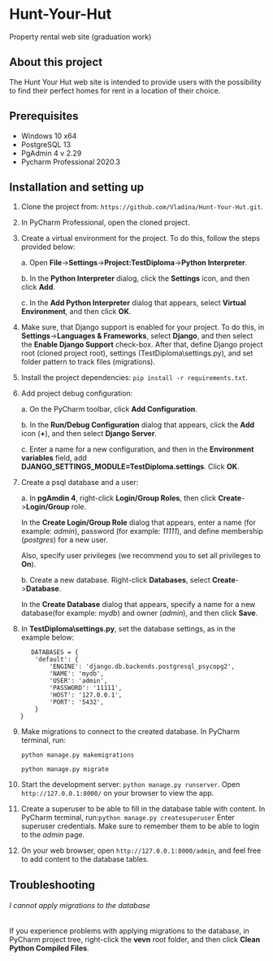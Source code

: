 # Hunt-Your-Hut
Property rental web site (graduation work)

## About this project
The Hunt Your Hut web site is intended to provide users with the possibility to find their perfect homes for rent in a location of their choice.


## Prerequisites

* Windows 10 x64
* PostgreSQL 13
* PgAdmin 4 v 2.29
* Pycharm Professional 2020.3

## Installation and setting up
1. Clone the project from: `https://github.com/Vladina/Hunt-Your-Hut.git`.
2. In PyCharm Professional, open the cloned project.
3. Create a virtual environment for the project. To do this, follow the steps provided below:
   
   a. Open **File**->**Settings**->**Project:TestDiploma**->**Python Interpreter**.
   
   b. In the **Python Interpreter** dialog, click the **Settings** icon, and then click **Add**.
   
   c. In the **Add Python Interpreter** dialog that appears, select **Virtual Environment**, and then click **OK**.
4. Make sure, that Django support is enabled for your project. To do this, in **Settings**->**Languages & Frameworks**, select **Django**, and then select the **Enable Django Support** check-box.
   After that, define Django project root (cloned project root), settings (TestDiploma\settings.py), and set folder pattern to track files (migrations).
   
5. Install the project dependencies: `pip install -r requirements.txt`.
6. Add project debug configuration:
   
   a. On the PyCharm toolbar, click **Add Configuration**.
   
   b. In the **Run/Debug Configuration** dialog that appears, click the **Add** icon (**+**), and then select **Django Server**.
   
   c. Enter a name for a new configuration, and then in the **Environment variables** field, add **DJANGO_SETTINGS_MODULE=TestDiploma.settings**. Click **OK**.
   
7. Create a psql database and a user:
   
   a. In **pgAmdin 4**, right-click **Login/Group Roles**, then click **Create**->**Login/Group** role.
   
   In the **Create Login/Group Role** dialog that appears, enter a name (for example: _admin_), password (for example: _11111_), and define membership (_postgres_) for a new user.
   
   Also, specify user privileges (we recommend you to set all privileges to **On**).
   
   b. Create a new database. Right-click **Databases**, select **Create**->**Database**. 
   
   In the **Create Database** dialog that appears, specify a name for a new database(for example: _mydb_) and owner (_admin_), and then click **Save**.

    
8. In **TestDiploma\settings.py**, set the database settings, as in the example below:
```
      DATABASES = {
       'default': {
           'ENGINE': 'django.db.backends.postgresql_psycopg2',
           'NAME': 'mydb',
           'USER': 'admin',
           'PASSWORD': '11111',
           'HOST': '127.0.0.1',
           'PORT': '5432',
       }
   }
```
9. Make migrations to connect to the created database. In PyCharm terminal, run:
   
   ```python manage.py makemigrations```

   ```python manage.py migrate```

10. Start the development server: `python manage.py runserver`. Open `http://127.0.0.1:8000/` on your browser to view the app.

11. Create a superuser to be able to fill in the database table with content. In PyCharm terminal, run:`python manage.py createsuperuser`
Enter superuser credentials. Make sure to remember them to be able to login to the _admin_ page.
    
12. On your web browser, open `http://127.0.0.1:8000/admin`, and feel free to add content to the database tables.

## Troubleshooting

###### I cannot apply migrations to the database

If you experience problems with applying migrations to the database, in PyCharm project tree, right-click the **vevn** root folder, and then click **Clean Python Compiled Files**.






